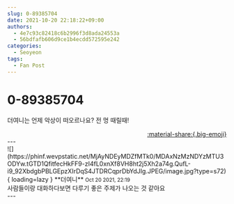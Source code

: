 ```yaml
---
slug: 0-89385704
date: 2021-10-20 22:18:22+09:00
authors:
  - 4e7c93c82418c6b2996f3d8ada24553a
  - 56bdfafb606d9ce1b4ecdd572595e242
categories:
  - Seoyeon
tags:
  - Fan Post
---
```


# 0-89385704

<div class="post-container" markdown="1">
<div class="content-container md-sidebar__scrollwrap" markdown="1">

더여니는 언제 악상이 떠오르나요? 전 멍 때릴때!

</div>
</div>

<div style="text-align: right;" markdown="1">
<a href="https://weverse.io/fromis9/fanpost/0-89385704" style="text-align: right;">:material-share:{.big-emoji}</a>
</div>
---

<div class="comments-container md-sidebar__scrollwrap" markdown="1">
<div class="comment" markdown="1">
<div class='id-container' markdown="1">
![](https://phinf.wevpstatic.net/MjAyNDEyMDZfMTk0/MDAxNzMzNDYzMTU3ODYw.tGTD1QfitfecHkFF9-zI4fL0xnXf8VH8ht2j5Xh2a74g.QufL-i9_92XbdgbPBLGEpzXIrDqS4JTDRCqprDbYdJIg.JPEG/image.jpg?type=s72){ loading=lazy }
**<span class="artist">더여니</span>** <small>Oct 20 2021, 22:19</small><br>
</div>
<div class='comment-body' markdown="1">
사람들이랑 대화하다보면 다루기 좋은 주제가 나오는 것 같아요
</div>
</div>
</div>
---
